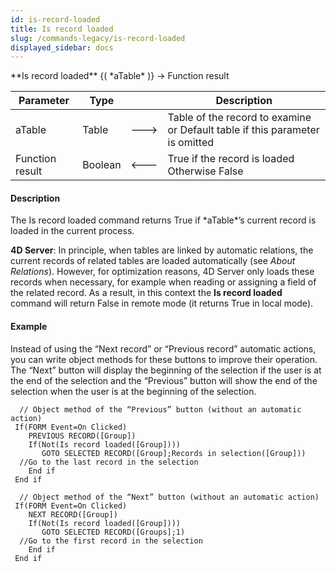 ```yaml
---
id: is-record-loaded
title: Is record loaded
slug: /commands-legacy/is-record-loaded
displayed_sidebar: docs
---
```


<!--REF #_command_.Is record loaded.Syntax-->**Is record loaded** {( *aTable* )} -> Function result<!-- END REF-->
<!--REF #_command_.Is record loaded.Params-->
| Parameter | Type |  | Description |
| --- | --- | --- | --- |
| aTable | Table | &#x1F852; | Table of the record to examine or Default table if this parameter is omitted |
| Function result | Boolean | &#x1F850; | True if the record is loaded Otherwise False |

<!-- END REF-->

#### Description 

<!--REF #_command_.Is record loaded.Summary-->The Is record loaded command returns True if *aTable*’s current record is loaded in the current process.<!-- END REF-->

**4D Server**: In principle, when tables are linked by automatic relations, the current records of related tables are loaded automatically (see *About Relations*). However, for optimization reasons, 4D Server only loads these records when necessary, for example when reading or assigning a field of the related record. As a result, in this context the **Is record loaded** command will return False in remote mode (it returns True in local mode). 

#### Example 

Instead of using the “Next record” or “Previous record” automatic actions, you can write object methods for these buttons to improve their operation. The “Next” button will display the beginning of the selection if the user is at the end of the selection and the “Previous” button will show the end of the selection when the user is at the beginning of the selection.

```4d
  // Object method of the “Previous” button (without an automatic action)
 If(FORM Event=On Clicked)
    PREVIOUS RECORD([Group])
    If(Not(Is record loaded([Group])))
       GOTO SELECTED RECORD([Group];Records in selection([Group]))
  //Go to the last record in the selection
    End if
 End if
 
  // Object method of the “Next” button (without an automatic action)
 If(FORM Event=On Clicked)
    NEXT RECORD([Group])
    If(Not(Is record loaded([Group])))
       GOTO SELECTED RECORD([Groups];1)
  //Go to the first record in the selection
    End if
 End if
```
